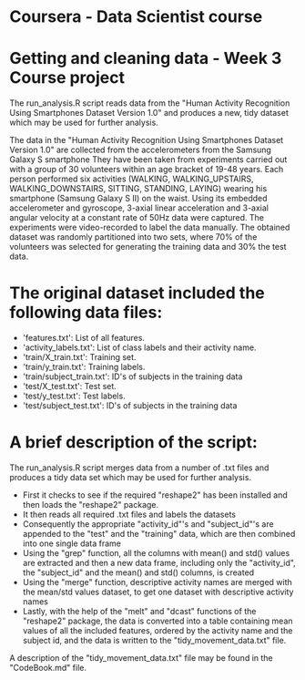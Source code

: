 Coursera - Data Scientist course
==============================================================
Getting and cleaning data - Week 3 Course project
==============================================================

The run_analysis.R script reads data from the "Human Activity Recognition Using Smartphones Dataset Version 1.0" and produces a new, tidy dataset which may be used for further analysis.

The data in the "Human Activity Recognition Using Smartphones Dataset Version 1.0" are collected from the accelerometers from the Samsung Galaxy S smartphone
They have been taken from experiments carried out with a group of 30 volunteers within an age bracket of 19-48 years. Each person performed six activities (WALKING, WALKING_UPSTAIRS, WALKING_DOWNSTAIRS, SITTING, STANDING, LAYING) wearing his smartphone (Samsung Galaxy S II) on the waist. Using its embedded accelerometer and gyroscope, 3-axial linear acceleration and 3-axial angular velocity at a constant rate of 50Hz data were captured. The experiments were video-recorded to label the data manually. The obtained dataset was randomly partitioned into two sets, where 70% of the volunteers was selected for generating the training data and 30% the test data.

The original dataset included the following data files:
=======================================================

- 'features.txt': List of all features.
- 'activity_labels.txt': List of class labels and their activity name.
- 'train/X_train.txt': Training set.
- 'train/y_train.txt': Training labels.
- 'train/subject_train.txt': ID's of subjects in the training data
- 'test/X_test.txt': Test set.
- 'test/y_test.txt': Test labels.
- 'test/subject_test.txt': ID's of subjects in the training data

A brief description of the script:
==================================

The run_analysis.R script merges data from a number of .txt files and produces a tidy data set which may be used for further analysis.

- First it checks to see if the required "reshape2" has been installed and then loads the "reshape2" package.
- It then reads all required .txt files and labels the datasets
- Consequently the appropriate "activity_id"'s and "subject_id"'s are appended to the "test" and the "training" data, which are then combined into one single data frame
- Using the "grep" function, all the columns with mean() and std() values are extracted and then a new data frame, including only the "activity_id", the "subject_id" and the mean() and std() columns, is created    
- Using the "merge" function, descriptive activity names are merged with the mean/std values dataset, to get one dataset with descriptive activity names
- Lastly, with the help of the "melt" and "dcast" functions of the "reshape2" package, the data is converted into a table containing mean values of all the included features, ordered by the activity name and the subject id, and the data is written to the "tidy_movement_data.txt" file.

A description of the "tidy_movement_data.txt" file may be found in the "CodeBook.md" file. 
